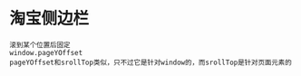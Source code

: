 #   淘宝侧边栏
    滚到某个位置后固定
    window.pageYOffset
    pageYOffset和srollTop类似，只不过它是针对window的，而srollTop是针对页面元素的